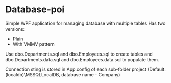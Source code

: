 # Database-poi
Simple WPF application for managing database with multiple tables 
Has two versions:
* Plain
* With VMMV pattern

Use dbo.Departments.sql and dbo.Employees.sql to create tables and dbo.Departments.data.sql and dbo.Employees.data.sql to populate them.

Connection sting is stored in App.config of each sub-folder project (Default: (localdb)\MSSQLLocalDB, database name - Company)
